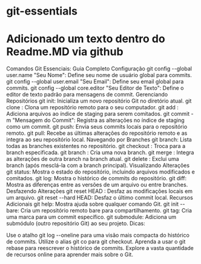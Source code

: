 ﻿# git-essentials

# Adicionado um texto dentro do Readme.MD via github


Comandos Git Essenciais: Guia Completo
Configuração
git config --global user.name "Seu Nome": Define seu nome de usuário global para commits.
git config --global user.email "Seu Email": Define seu email global para commits.
git config --global core.editor "Seu Editor de Texto": Define o editor de texto padrão para mensagens de commit.
Gerenciando Repositórios
git init: Inicializa um novo repositório Git no diretório atual.
git clone <url>: Clona um repositório remoto para o seu computador.
git add <arquivo>: Adiciona arquivos ao índice de staging para serem comitados.
git commit -m "Mensagem do Commit": Registra as alterações no índice de staging como um commit.
git push: Envia seus commits locais para o repositório remoto.
git pull: Recebe as últimas alterações do repositório remoto e as integra ao seu repositório local.
Navegando por Branches
git branch: Lista todas as branches existentes no repositório.
git checkout <nome-da-branch>: Troca para a branch especificada.
git branch <nome-da-branch>: Cria uma nova branch.
git merge <nome-da-branch>: Integra as alterações de outra branch na branch atual.
git delete <nome-da-branch>: Exclui uma branch (após mesclá-la com a branch principal).
Visualizando Alterações
git status: Mostra o estado do repositório, incluindo arquivos modificados e comitados.
git log: Mostra o histórico de commits do repositório.
git diff: Mostra as diferenças entre as versões de um arquivo ou entre branches.
Desfazendo Alterações
git reset HEAD <arquivo>: Desfaz as modificações locais em um arquivo.
git reset --hard HEAD: Desfaz o último commit local.
Recursos Adicionais
git help: Mostra ajuda sobre qualquer comando Git.
git init --bare: Cria um repositório remoto bare para compartilhamento.
git tag: Cria uma marca para um commit específico.
git submodule: Adiciona um submódulo (outro repositório Git) ao seu projeto.
Dicas:

Use o atalho git log --oneline para uma visão mais compacta do histórico de commits.
Utilize o alias git co para git checkout.
Aprenda a usar o git rebase para reescrever o histórico de commits.
Explore a vasta quantidade de recursos online para aprender mais sobre o Git.
